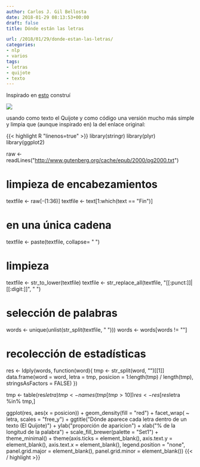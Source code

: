 ```yaml
---
author: Carlos J. Gil Bellosta
date: 2018-01-29 08:13:53+00:00
draft: false
title: Dónde están las letras

url: /2018/01/29/donde-estan-las-letras/
categories:
- nlp
- varios
tags:
- letras
- quijote
- texto
---
```


Inspirado en [esto](http://www.56n.dk/where-do-letters-occur-in-words/) construí

![](/wp-uploads/2018/01/frecuencia_letras_quijote.png#center)


usando como texto el Quijote y como código una versión mucho más simple y limpia que (aunque inspirado en) la del enlace original:

{{< highlight R "linenos=true" >}}
library(stringr)
library(plyr)
library(ggplot2)

raw <- readLines("http://www.gutenberg.org/cache/epub/2000/pg2000.txt")

# limpieza de encabezamientos
textfile <- raw[-(1:36)]
textfile <- text[1:which(text == "Fin")]

# en una única cadena
textfile <- paste(textfile, collapse= " ")

# limpieza
textfile <- str_to_lower(textfile)
textfile <- str_replace_all(textfile, "[[:punct:]]|[[:digit:]]", " ")

# selección de palabras
words <- unique(unlist(str_split(textfile, " ")))
words <- words[words != ""]

# recolección de estadísticas
res <- ldply(words, function(word){
  tmp <- str_split(word, "")[[1]]
  data.frame(word = word,
              letra = tmp,
              posicion = 1:length(tmp) / length(tmp),
              stringsAsFactors = FALSE)
})

tmp <- table(res$letra)
tmp <- names(tmp[tmp > 10])
res <- res[res$letra %in% tmp,]

ggplot(res, aes(x = posicion)) +
  geom_density(fill = "red") +
  facet_wrap( ~ letra, scales = "free_y") +
  ggtitle("Dónde aparece cada letra dentro de un texto (El Quijote)") +
  ylab("proporción de aparicion") + xlab("% de la longitud de la palabra") +
  scale_fill_brewer(palette = "Set1") + theme_minimal() +
  theme(axis.ticks = element_blank(),
        axis.text.y = element_blank(),
        axis.text.x = element_blank(),
        legend.position = "none",
        panel.grid.major = element_blank(),
        panel.grid.minor = element_blank())
{{< / highlight >}}




